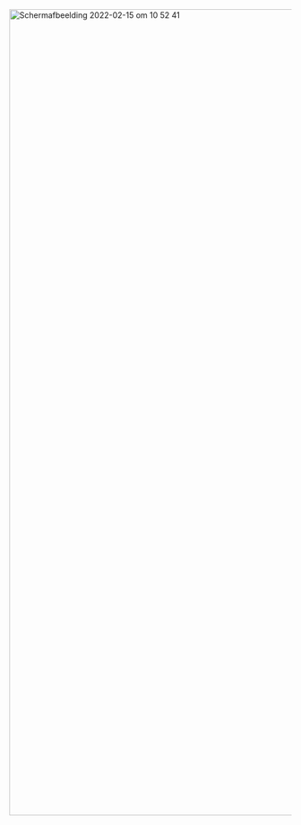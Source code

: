 <img width="1440" alt="Schermafbeelding 2022-02-15 om 10 52 41" src="https://user-images.githubusercontent.com/66412555/154037426-85eb31b2-c80b-4bf6-838f-c3945c1cd7e3.png">
